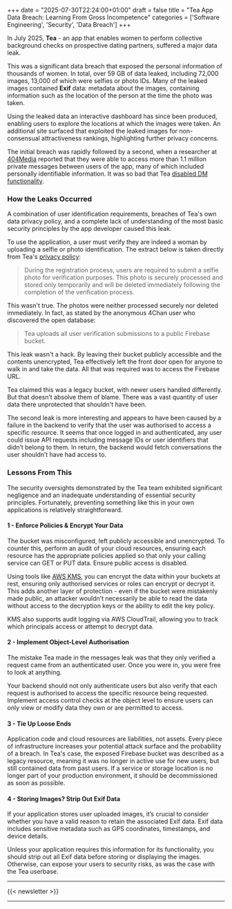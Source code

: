 +++
date = "2025-07-30T22:24:00+01:00"
draft = false
title = "Tea App Data Breach: Learning From Gross Incompetence"
categories = ['Software Engineering', 'Security', 'Data Breach']
+++

In July 2025, **Tea** - an app that enables women to perform collective background checks on prospective dating partners, suffered a major data leak.

This was a significant data breach that exposed the personal information of thousands of women. In total, over 59 GB of data leaked, including 72,000 images, 13,000 of which were selfies or photo IDs. Many of the leaked images contained **Exif** data: metadata about the images, containing information such as the location of the person at the time the photo was taken.

Using the leaked data an interactive dashboard has since been produced, enabling users to explore the locations at which the images were taken. An additional site surfaced that exploited the leaked images for non-consensual attractiveness rankings, highlighting further privacy concerns.

The initial breach was rapidly followed by a second, when a researcher at [404Media](https://www.404media.co/a-second-tea-breach-reveals-users-dms-about-abortions-and-cheating/) reported that they were able to access more than 1.1 million private messages between users of the app, many of which included personally identifiable information. It was so bad that Tea [disabled DM functionality](https://www.404media.co/tea-app-turns-off-dms-after-exposing-messages-about-abortions-cheating/).

### How the Leaks Occurred

A combination of user identification requirements, breaches of Tea's own data privacy policy, and a complete lack of understanding of the most basic security principles by the app developer caused this leak.

To use the application, a user must verify they are indeed a woman by uploading a selfie or photo identification. The extract below is taken directly from Tea's [privacy policy](https://www.teaforwomen.com/privacy):

> During the registration process, users are required to submit a selfie photo for verification purposes. This photo is securely processed and stored only temporarily and will be deleted immediately following the completion of the verification process.

This wasn't true. The photos were neither processed securely nor deleted immediately. In fact, as stated by the anonymous 4Chan user who discovered the open database:

> Tea uploads all user verification submissions to a public Firebase bucket.

This leak wasn't a hack. By leaving their bucket publicly accessible and the contents unencrypted, Tea effectively left the front door open for anyone to walk in and take the data. All that was required was to access the Firebase URL.

Tea claimed this was a legacy bucket, with newer users handled differently. But that doesn’t absolve them of blame. There was a vast quantity of user data there unprotected that shouldn't have been.

The second leak is more interesting and appears to have been caused by a failure in the backend to verify that the user was authorised to access a specific resource. It seems that once logged in and authenticated, any user could issue API requests including message IDs or user identifiers that didn’t belong to them. In return, the backend would fetch conversations the user shouldn’t have had access to.

### Lessons From This

The security oversights demonstrated by the Tea team exhibited significant negligence and an inadequate understanding of essential security principles. Fortunately, preventing something like this in your own applications is relatively straightforward.

#### 1 - Enforce Policies & Encrypt Your Data

The bucket was misconfigured, left publicly accessible and unencrypted. To counter this, perform an audit of your cloud resources, ensuring each resource has the appropriate policies applied so that only your calling service can GET or PUT data. Ensure public access is disabled.

Using tools like [AWS KMS](https://aws.amazon.com/kms/), you can encrypt the data within your buckets at rest, ensuring only authorised services or roles can encrypt or decrypt it. This adds another layer of protection - even if the bucket were mistakenly made public, an attacker wouldn’t necessarily be able to read the data without access to the decryption keys or the ability to edit the key policy.

KMS also supports audit logging via AWS CloudTrail, allowing you to track which principals access or attempt to decrypt data.

#### 2 - Implement Object-Level Authorisation

The mistake Tea made in the messages leak was that they only verified a request came from an authenticated user. Once you were in, you were free to look at anything.

Your backend should not only authenticate users but also verify that each request is authorised to access the specific resource being requested. Implement access control checks at the object level to ensure users can only view or modify data they own or are permitted to access.

#### 3 - Tie Up Loose Ends

Application code and cloud resources are liabilities, not assets. Every piece of infrastructure increases your potential attack surface and the probability of a breach. In Tea's case, the exposed Firebase bucket was described as a legacy resource, meaning it was no longer in active use for new users, but still contained data from past users. If a service or storage location is no longer part of your production environment, it should be decommissioned as soon as possible.

#### 4 - Storing Images? Strip Out Exif Data

If your application stores user uploaded images, it’s crucial to consider whether you have a valid reason to retain the associated Exif data. Exif data includes sensitive metadata such as GPS coordinates, timestamps, and device details.

Unless your application requires this information for its functionality, you should strip out all Exif data before storing or displaying the images. Otherwise, can expose your users to security risks, as was the case with the Tea userbase.

---

{{< newsletter >}}

---

